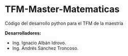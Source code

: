 # TFM-Master-Matematicas
Código del desarrollo python para el TFM de la maestría

<b>Desarrolladores:</b><br>
<ul>
    <li>Ing. Ignacio Albán Idrovo.</li>
    <li>Ing. Andrés Sánchez Troncoso.</li>
</ul>
<br>
